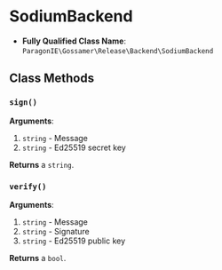 # SodiumBackend

* **Fully Qualified Class Name**: `ParagonIE\Gossamer\Release\Backend\SodiumBackend`

## Class Methods

### `sign()`

**Arguments**:

1. `string` - Message
2. `string` - Ed25519 secret key

**Returns** a `string`.

### `verify()`

**Arguments**:

1. `string` - Message
2. `string` - Signature
3. `string` - Ed25519 public key

**Returns** a `bool`.
